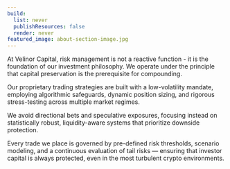```yaml
---
build:
  list: never
  publishResources: false
  render: never
featured_image: about-section-image.jpg
---
```


At Velinor Capital, risk management is not a reactive function - it is the foundation of our investment philosophy. We operate under the principle that capital preservation is the prerequisite for compounding.

Our proprietary trading strategies are built with a low-volatility mandate, employing algorithmic safeguards, dynamic position sizing, and rigorous stress-testing across multiple market regimes.

We avoid directional bets and speculative exposures, focusing instead on statistically robust, liquidity-aware systems that prioritize downside protection.

Every trade we place is governed by pre-defined risk thresholds, scenario modeling, and a continuous evaluation of tail risks — ensuring that investor capital is always protected, even in the most turbulent crypto environments.